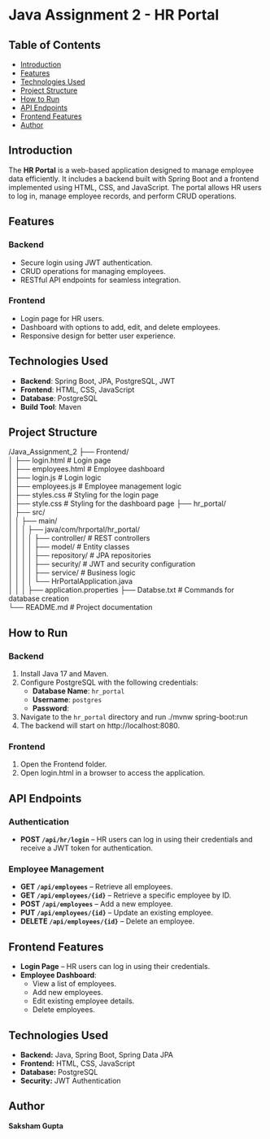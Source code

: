 # Java Assignment 2 - HR Portal

## Table of Contents
- [Introduction](#introduction)
- [Features](#features)
- [Technologies Used](#technologies-used)
- [Project Structure](#project-structure)
- [How to Run](#how-to-run)
- [API Endpoints](#api-endpoints)
- [Frontend Features](#frontend-features)
- [Author](#author)

## Introduction
The **HR Portal** is a web-based application designed to manage employee data efficiently. It includes a backend built with Spring Boot and a frontend implemented using HTML, CSS, and JavaScript. The portal allows HR users to log in, manage employee records, and perform CRUD operations.

## Features
### Backend
- Secure login using JWT authentication.
- CRUD operations for managing employees.
- RESTful API endpoints for seamless integration.

### Frontend
- Login page for HR users.
- Dashboard with options to add, edit, and delete employees.
- Responsive design for better user experience.

## Technologies Used
- **Backend**: Spring Boot, JPA, PostgreSQL, JWT
- **Frontend**: HTML, CSS, JavaScript
- **Database**: PostgreSQL
- **Build Tool**: Maven

## Project Structure
/Java_Assignment_2 
├── Frontend/  
│   ├── login.html        # Login page  
│   ├── employees.html    # Employee dashboard  
│   ├── login.js          # Login logic  
│   ├── employees.js      # Employee management logic  
│   ├── styles.css        # Styling for the login page  
│   ├── style.css         # Styling for the dashboard page 
├── hr_portal/  
│   ├── src/  
│   │   ├── main/  
│   │   │   ├── java/com/hrportal/hr_portal/  
│   │   │   │   ├── controller/   # REST controllers  
│   │   │   │   ├── model/        # Entity classes  
│   │   │   │   ├── repository/    # JPA repositories  
│   │   │   │   ├── security/      # JWT and security configuration  
│   │   │   │   ├── service/       # Business logic  
│   │   │   │   └── HrPortalApplication.java  
│   │   │   ├── application.properties
├── Databse.txt           # Commands for database creation  
└── README.md             # Project documentation  

## How to Run
### Backend
1. Install Java 17 and Maven.
2. Configure PostgreSQL with the following credentials:
   - **Database Name**: `hr_portal`
   - **Username**: `postgres`
   - **Password**: 
3. Navigate to the `hr_portal` directory and run
   ./mvnw spring-boot:run
4. The backend will start on http://localhost:8080.

### Frontend
1. Open the Frontend folder.
2. Open login.html in a browser to access the application.

## API Endpoints
### Authentication
- **POST `/api/hr/login`** – HR users can log in using their credentials and receive a JWT token for authentication.

### Employee Management
- **GET `/api/employees`** – Retrieve all employees.
- **GET `/api/employees/{id}`** – Retrieve a specific employee by ID.
- **POST `/api/employees`** – Add a new employee.
- **PUT `/api/employees/{id}`** – Update an existing employee.
- **DELETE `/api/employees/{id}`** – Delete an employee.

## Frontend Features
- **Login Page** – HR users can log in using their credentials.
- **Employee Dashboard**:
  - View a list of employees.
  - Add new employees.
  - Edit existing employee details.
  - Delete employees.

## Technologies Used
- **Backend:** Java, Spring Boot, Spring Data JPA  
- **Frontend:** HTML, CSS, JavaScript  
- **Database:** PostgreSQL  
- **Security:** JWT Authentication  

## Author
**Saksham Gupta**
